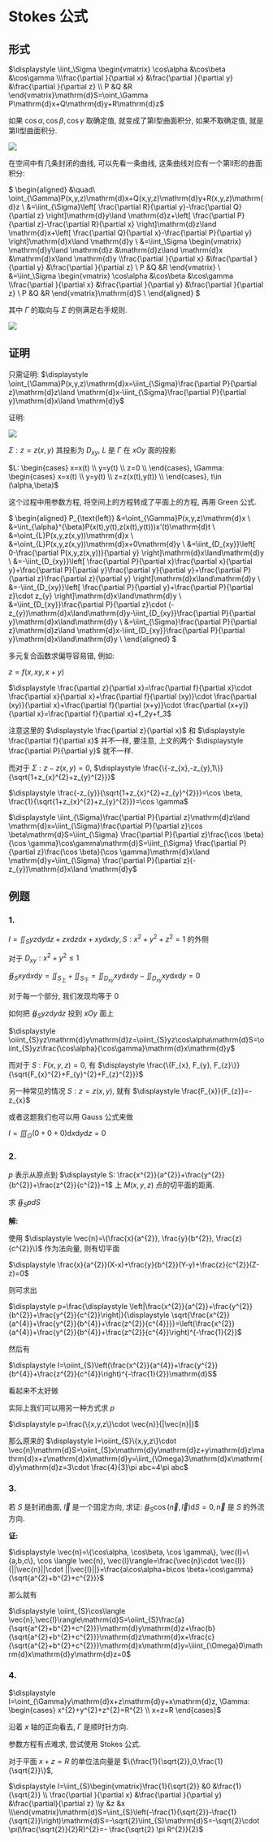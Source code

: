 # Stokes 公式

## 形式

$\displaystyle \iint_\Sigma \begin{vmatrix}	\cos\alpha &\cos\beta &\cos\gamma \\\frac{\partial }{\partial x}  &\frac{\partial }{\partial y}  &\frac{\partial }{\partial z}  \\	P &Q &R \end{vmatrix}\mathrm{d}S=\oint_\Gamma P\mathrm{d}x+Q\mathrm{d}y+R\mathrm{d}z$

如果 $\cos\alpha, \cos\beta, \cos\gamma$ 取确定值, 就变成了第Ⅰ型曲面积分, 如果不取确定值, 就是第Ⅱ型曲面积分.

![](images/2021-05-14-09-21-49.png)

在空间中有几条封闭的曲线, 可以先看一条曲线, 这条曲线对应有一个第Ⅱ形的曲面积分:

$
\begin{aligned}
&\quad\ \oint_{\Gamma}P(x,y,z)\mathrm{d}x+Q(x,y,z)\mathrm{d}y+R(x,y,z)\mathrm{d}z \\
&=\iint_{\Sigma}\left[ \frac{\partial R}{\partial y}-\frac{\partial Q}{\partial z} \right]\mathrm{d}y\land \mathrm{d}z+\left[ \frac{\partial P}{\partial z}-\frac{\partial R}{\partial x} \right]\mathrm{d}z\land \mathrm{d}x+\left[ \frac{\partial Q}{\partial x}-\frac{\partial P}{\partial y} \right]\mathrm{d}x\land \mathrm{d}y  \\
&=\iint_\Sigma \begin{vmatrix}	\mathrm{d}y\land \mathrm{d}z &\mathrm{d}z\land \mathrm{d}x &\mathrm{d}x\land \mathrm{d}y \\\frac{\partial }{\partial x}  &\frac{\partial }{\partial y}  &\frac{\partial }{\partial z}  \\	P &Q &R \end{vmatrix} \\
&=\iint_\Sigma \begin{vmatrix}	\cos\alpha &\cos\beta &\cos\gamma \\\frac{\partial }{\partial x}  &\frac{\partial }{\partial y}  &\frac{\partial }{\partial z}  \\	P &Q &R \end{vmatrix}\mathrm{d}S \\
\end{aligned}
$

其中 $\Gamma$ 的取向与 $\Sigma$ 的侧满足右手规则.

![](images/2021-05-14-09-30-13.png)

## 证明

只需证明: $\displaystyle \oint_{\Gamma}P(x,y,z)\mathrm{d}x=\iint_{\Sigma}\frac{\partial P}{\partial z}\mathrm{d}z\land \mathrm{d}x-\iint_{\Sigma}\frac{\partial P}{\partial y}\mathrm{d}x\land \mathrm{d}y$

证明:

![](images/2021-05-14-09-34-59.png)

$\Sigma: z=z(x,y)$ 其投影为 $D_{xy}$, $L$ 是 $\Gamma$ 在 $xOy$ 面的投影

$L: \begin{cases}
    x=x(t) \\
    y=y(t) \\
    z=0 \\
\end{cases},
\Gamma: \begin{cases}
    x=x(t) \\
    y=y(t) \\
    z=z(x(t),y(t)) \\
\end{cases},
t\in (\alpha,\beta)$

这个过程中用参数方程, 将空间上的方程转成了平面上的方程, 再用 Green 公式.

$
\begin{aligned}
P_{\text{left}} &=\oint_{\Gamma}P(x,y,z)\mathrm{d}x \\
&=\int_{\alpha}^{\beta}P(x(t),y(t),z(x(t),y(t)))x'(t)\mathrm{d}t \\
&=\oint_{L}P(x,y,z(x,y))\mathrm{d}x \\
&=\oint_{L}P(x,y,z(x,y))\mathrm{d}x+0\mathrm{d}y \\
&=\iint_{D_{xy}}\left[ 0-\frac{\partial P(x,y,z(x,y))}{\partial y} \right]\mathrm{d}x\land\mathrm{d}y \\
&=-\iint_{D_{xy}}\left[ \frac{\partial P}{\partial x}\frac{\partial x}{\partial y}+\frac{\partial P}{\partial y}\frac{\partial y}{\partial y}+\frac{\partial P}{\partial z}\frac{\partial z}{\partial y} \right]\mathrm{d}x\land\mathrm{d}y \\
&=-\iint_{D_{xy}}\left[ \frac{\partial P}{\partial y}+\frac{\partial P}{\partial z}\cdot z_{y} \right]\mathrm{d}x\land\mathrm{d}y \\
&=\iint_{D_{xy}}\frac{\partial P}{\partial z}\cdot (-z_{y})\mathrm{d}x\land\mathrm{d}y-\iint_{D_{xy}}\frac{\partial P}{\partial y}\mathrm{d}x\land\mathrm{d}y \\
&=\iint_{\Sigma}\frac{\partial P}{\partial z}\mathrm{d}z\land \mathrm{d}x-\iint_{D_{xy}}\frac{\partial P}{\partial y}\mathrm{d}x\land\mathrm{d}y \\
\end{aligned}
$

多元复合函数求偏导容易错, 例如:

$z=f(x,xy,x+y)$

$\displaystyle \frac{\partial z}{\partial x}=\frac{\partial f}{\partial x}\cdot \frac{\partial x}{\partial x}+\frac{\partial f}{\partial (xy)}\cdot \frac{\partial (xy)}{\partial x}+\frac{\partial f}{\partial (x+y)}\cdot \frac{\partial (x+y)}{\partial x}=\frac{\partial f}{\partial x}+f_2y+f_3$

注意这里的 $\displaystyle \frac{\partial z}{\partial x}$ 和 $\displaystyle \frac{\partial f}{\partial x}$ 并不一样, 要注意, 上文的两个 $\displaystyle \frac{\partial P}{\partial y}$ 就不一样.

而对于 $\Sigma: z-z(x,y)=0$, $\displaystyle \frac{\{-z_{x},-z_{y},1\}}{\sqrt{1+z_{x}^{2}+z_{y}^{2}}}$

$\displaystyle \frac{-z_{y}}{\sqrt{1+z_{x}^{2}+z_{y}^{2}}}=\cos \beta, \frac{1}{\sqrt{1+z_{x}^{2}+z_{y}^{2}}}=\cos \gamma$

$\displaystyle \iint_{\Sigma}\frac{\partial P}{\partial z}\mathrm{d}z\land \mathrm{d}x=\iint_{\Sigma}\frac{\partial P}{\partial z}\cos \beta\mathrm{d}S=\iint_{\Sigma} \frac{\partial P}{\partial z}\frac{\cos \beta}{\cos \gamma}\cos\gamma\mathrm{d}S=\iint_{\Sigma} \frac{\partial P}{\partial z}\frac{\cos \beta}{\cos \gamma}\mathrm{d}x\land \mathrm{d}y=\iint_{\Sigma} \frac{\partial P}{\partial z}(-z_{y})\mathrm{d}x\land \mathrm{d}y$


## 例题

### 1.

$\displaystyle I=\iint_{S}yz\mathrm{d}y\mathrm{d}z+zx\mathrm{d}z\mathrm{d}x+xy\mathrm{d}x\mathrm{d}y, S: x^{2}+y^{2}+z^{2}=1$ 的外侧

对于 $D_{xy}: x^{2}+y^{2}\leqslant 1$

$\displaystyle \oiint_{S}xy\mathrm{d}x\mathrm{d}y=\iint_{S_\text{上}}+\iint_{S_{\text{下}}}=\iint_{D_{xy}}xy\mathrm{d}x\mathrm{d}y-\iint_{D_{xy}}xy\mathrm{d}x\mathrm{d}y=0$

对于每一个部分, 我们发现均等于 $0$

如何把 $\displaystyle \oiint_{S}yz\mathrm{d}y\mathrm{d}z$ 投到 $xOy$ 面上

$\displaystyle \oiint_{S}yz\mathrm{d}y\mathrm{d}z=\oiint_{S}yz\cos\alpha\mathrm{d}S=\oiint_{S}yz\frac{\cos\alpha}{\cos\gamma}\mathrm{d}x\mathrm{d}y$

而对于 $S: F(x,y,z)=0$, 有 $\displaystyle \frac{\{F_{x}, F_{y}, F_{z}\}}{\sqrt{F_{x}^{2}+F_{y}^{2}+F_{z}^{2}}}$

另一种常见的情况 $S: z=z(x,y)$, 就有 $\displaystyle  \frac{F_{x}}{F_{z}}=-z_{x}$

或者这题我们也可以用 Gauss 公式来做

$\displaystyle I=\iiint_{\Omega}(0+0+0)\mathrm{d}x\mathrm{d}y\mathrm{d}z=0$


### 2.

$p$ 表示从原点到 $\displaystyle S: \frac{x^{2}}{a^{2}}+\frac{y^{2}}{b^{2}}+\frac{z^{2}}{c^{2}}=1$ 上 $M(x,y,z)$ 点的切平面的距离. 

求 $\displaystyle \oiint_{S}pdS$

**解:**

使用 $\displaystyle \vec{n}=\{\frac{x}{a^{2}}, \frac{y}{b^{2}}, \frac{z}{c^{2}}\}$ 作为法向量, 则有切平面

$\displaystyle \frac{x}{a^{2}}(X-x)+\frac{y}{b^{2}}(Y-y)+\frac{z}{c^{2}}(Z-z)=0$

则可求出

$\displaystyle p=\frac{\displaystyle \left|\frac{x^{2}}{a^{2}}+\frac{y^{2}}{b^{2}}+\frac{y^{2}}{c^{2}}\right|}{\displaystyle \sqrt{\frac{x^{2}}{a^{4}}+\frac{y^{2}}{b^{4}}+\frac{z^{2}}{c^{4}}}}=\left(\frac{x^{2}}{a^{4}}+\frac{y^{2}}{b^{4}}+\frac{z^{2}}{c^{4}}\right)^{-\frac{1}{2}}$

然后有

$\displaystyle  I=\oiint_{S}\left(\frac{x^{2}}{a^{4}}+\frac{y^{2}}{b^{4}}+\frac{z^{2}}{c^{4}}\right)^{-\frac{1}{2}}\mathrm{d}S$

看起来不太好做

实际上我们可以用另一种方式求 $p$

$\displaystyle p=\frac{\{x,y,z\}\cdot \vec{n}}{|\vec{n}|}$

那么原来的 $\displaystyle I=\oiint_{S}\{x,y,z\}\cdot \vec{n}\mathrm{d}S=\oiint_{S}x\mathrm{d}y\mathrm{d}z+y\mathrm{d}z\mathrm{d}x+z\mathrm{d}x\mathrm{d}y=\iint_{\Omega}3\mathrm{d}x\mathrm{d}y\mathrm{d}z=3\cdot \frac{4}{3}\pi abc=4\pi abc$


### 3.

若 $S$ 是封闭曲面, $\vec{l}$ 是一个固定方向, 求证: $\displaystyle  \oiint_{S}\cos(\vec{n},\vec{l})\mathrm{d}S=0, \vec{n}$ 是 $S$ 的外流方向.

**证:**

$\displaystyle \vec{n}=\{\cos\alpha, \cos\beta, \cos \gamma\}, \vec{l}=\{a,b,c\}, \cos \langle \vec{n}, \vec{l}\rangle=\frac{\vec{n}\cdot \vec{l}}{||\vec{n}||\cdot ||\vec{l}||}=\frac{a\cos\alpha+b\cos \beta+\cos\gamma}{\sqrt{a^{2}+b^{2}+c^{2}}}$

那么就有

$\displaystyle \oiint_{S}\cos\langle \vec{n},\vec{l}\rangle\mathrm{d}S=\oiint_{S}\frac{a}{\sqrt{a^{2}+b^{2}+c^{2}}}\mathrm{d}y\mathrm{d}z+\frac{b}{\sqrt{a^{2}+b^{2}+c^{2}}}\mathrm{d}z\mathrm{d}x+\frac{c}{\sqrt{a^{2}+b^{2}+c^{2}}}\mathrm{d}x\mathrm{d}y=\iiint_{\Omega}0\mathrm{d}x\mathrm{d}y\mathrm{d}z=0$


### 4.

$\displaystyle I=\oint_{\Gamma}y\mathrm{d}x+z\mathrm{d}y+x\mathrm{d}z, \Gamma: \begin{cases} x^{2}+y^{2}+z^{2}=R^{2} \\ x+z=R \end{cases}$

沿着 $x$ 轴的正向看去, $\Gamma$ 是顺时针方向.

参数方程有点难求, 尝试使用 Stokes 公式.

对于平面 $x+z=R$ 的单位法向量是 $\{\frac{1}{\sqrt{2}},0,\frac{1}{\sqrt{2}}\}$,

$\displaystyle I=\iint_{S}\begin{vmatrix}\frac{1}{\sqrt{2}} &0 &\frac{1}{\sqrt{2}} \\ \frac{\partial }{\partial x} &\frac{\partial }{\partial y} &\frac{\partial}{\partial z} \\y &z &x \\\end{vmatrix}\mathrm{d}S=\iint_{S}\left(-\frac{1}{\sqrt{2}}-\frac{1}{\sqrt{2}}\right)\mathrm{d}S=-\sqrt{2}\iint_{S}\mathrm{d}S=-\sqrt{2}\cdot \pi(\frac{\sqrt{2}}{2}R)^{2}=- \frac{\sqrt{2} \pi R^{2}}{2}$

